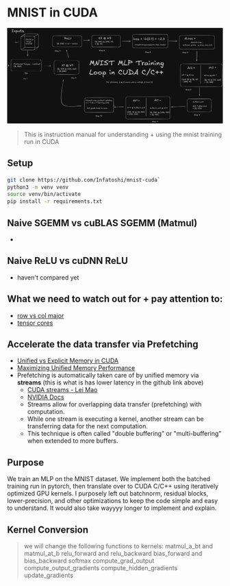 # MNIST in CUDA

![](assets/mnist-mlp.png)
> This is instruction manual for understanding + using the mnist training run in CUDA


## Setup

```bash
git clone https://github.com/Infatoshi/mnist-cuda`
python3 -m venv venv
source venv/bin/activate
pip install -r requirements.txt
```

## Naive SGEMM vs cuBLAS SGEMM (Matmul)

-

## Naive ReLU vs cuDNN ReLU

- haven't compared yet

## What we need to watch out for + pay attention to:

- [row vs col major](https://stackoverflow.com/questions/56043539/cublassgemm-row-major-multiplication)
- [tensor cores](https://docs.nvidia.com/cuda/cublas/#tensor-core-usage)

## Accelerate the data transfer via Prefetching

- [Unified vs Explicit Memory in CUDA](https://github.com/lintenn/cudaAddVectors-explicit-vs-unified-memory)
- [Maximizing Unified Memory Performance](https://developer.nvidia.com/blog/maximizing-unified-memory-performance-cuda/)
- Prefetching is automatically taken care of by unified memory via **streams** (this is what is has lower latency in the github link above)
  - [CUDA streams - Lei Mao](https://leimao.github.io/blog/CUDA-Stream/)
  - [NVIDIA Docs](https://docs.nvidia.com/cuda/cuda-c-programming-guide/index.html#asynchronous-concurrent-execution)
  - Streams allow for overlapping data transfer (prefetching) with computation.
  - While one stream is executing a kernel, another stream can be transferring data for the next computation.
  - This technique is often called "double buffering" or "multi-buffering" when extended to more buffers.

## Purpose

We train an MLP on the MNIST dataset.
We implement both the batched training run in pytorch, then translate over to CUDA C/C++ using iteratively optimized GPU kernels. I purposely left out batchnorm, residual blocks, lower-precision, and other optimizations to keep the code simple and easy to understand. It would also take wayyyy longer to implement and explain.

## Kernel Conversion
> we will change the following functions to kernels:
matmul_a_bt and matmul_at_b
relu_forward and relu_backward
bias_forward and bias_backward
softmax
compute_grad_output
compute_output_gradients
compute_hidden_gradients
update_gradients
